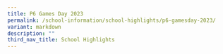 ```yaml
---
title: P6 Games Day 2023
permalink: /school-information/school-highlights/p6-gamesday-2023/
variant: markdown
description: ""
third_nav_title: School Highlights
---
```

